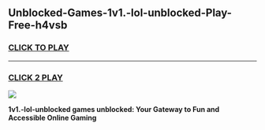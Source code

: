 
## Unblocked-Games-1v1.-lol-unblocked-Play-Free-h4vsb
<h3>
<a href="https://premium76.site?title=1v1.-lol-unblocked&ref=10A">CLICK TO PLAY</a></h3>
<hr>

<h3>
<a href="https://premium76.site?title=1v1.-lol-unblocked&ref=10A">CLICK 2 PLAY</a>
  
</h3>

<a href="https://premium76.site?title=1v1.-lol-unblocked&ref=10A"><img src="https://clearcache.store/games.png"></a>


**1v1.-lol-unblocked games unblocked: Your Gateway to Fun and Accessible Online Gaming**
